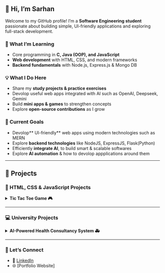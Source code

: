 ## 👋 Hi, I’m Sarhan

Welcome to my GitHub profile! I’m a **Software Engineering student** passionate about building simple, UI-friendly applications and exploring full-stack development.

### 🚀 What I’m Learning

* Core programming in **C, Java (OOP), and JavaScript**
* **Web development** with HTML, CSS, and modern frameworks
* **Backend fundamentals** with Node.js, Express.js & Mongo DB

### 💡 What I Do Here

* Share my **study projects & practice exercises**
* Devolop useful web apps integrated with AI such as OpenAI, Deepseek, Gemini
* Build **mini apps & games** to strengthen concepts
* Explore **open-source contributions** as I grow

### 🎯 Current Goals

* Devolop** UI-friendly** web apps using modern technologies such as MERN
* Explore **backend technologies** like NodeJS, ExpressJS, Flask(Python)
* Efficiently **integrate AI**, to build smart & scalable softwares
* Explore **AI automation** & how to devolop appplications around them

---

## 🚀 Projects

### 🎨 HTML, CSS & JavaScript Projects

<details>  
<summary><b>Tic Tac Toe Game 🎮</b></summary>  

![HTML5](https://img.shields.io/badge/HTML5-E34F26?logo=html5\&logoColor=fff)
![CSS3](https://img.shields.io/badge/CSS3-1572B6?logo=css3\&logoColor=fff)
![JavaScript](https://img.shields.io/badge/JavaScript-F7DF1E?logo=javascript\&logoColor=000)

A fun and interactive browser-based **Tic Tac Toe** game, built with pure **HTML, CSS, and JavaScript**.
A modern Tic Tac Toe game built with HTML, CSS, and JavaScript. The game offers **smooth animations**, a **score-tracking system**, and **sound effects** for an engaging experience. Designed to be fun, **responsive**, and easy to play for all ages.

🔗 [View Repository](https://github.com/SarhanCoderOfTheCentury/Tic-Tac-Toe-Game)

</details>  

---

### 💻 University Projects

<details>  
<summary><b>AI-Powered Health Consultancy System 🚑</b></summary>  

![Java](https://img.shields.io/badge/Java-ED8B00?logo=java\&logoColor=fff)
![MySQL](https://img.shields.io/badge/MySQL-4479A1?logo=mysql\&logoColor=fff)
![Gson](https://img.shields.io/badge/Gson-FF6F00?logo=google\&logoColor=fff)

A **Java + MySQL system** that:

* Registers patients & stores their data in a database
* Logs consultations with AI-generated advice
* Integrates **DeepSeek AI API** for medical guidance

🔗 [View Repository] (https://github.com/SarhanCoderOfTheCentury/AI-Health-Consultant)

</details>  


---




### 🤝 Let’s Connect

* 💼 [LinkedIn](https://www.linkedin.com/in/sarhan-ahmed-1935b9341?utm_source=share&utm_campaign=share_via&utm_content=profile&utm_medium=android_app)
* 🌐 [Portfolio Website]



